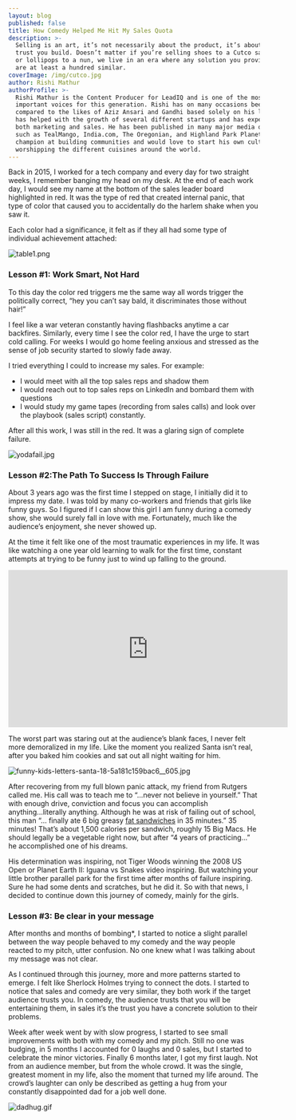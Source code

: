 ```yaml
---
layout: blog
published: false
title: How Comedy Helped Me Hit My Sales Quota
description: >-
  Selling is an art, it’s not necessarily about the product, it’s about the
  trust you build. Doesn’t matter if you’re selling shoes to a Cutco sales rep
  or lollipops to a nun, we live in an era where any solution you provide there
  are at least a hundred similar.
coverImage: /img/cutco.jpg
author: Rishi Mathur
authorProfile: >-
  Rishi Mathur is the Content Producer for LeadIQ and is one of the most
  important voices for this generation. Rishi has on many occasions been
  compared to the likes of Aziz Ansari and Gandhi based solely on his looks. He
  has helped with the growth of several different startups and has experience in
  both marketing and sales. He has been published in many major media outlets
  such as TealMango, India.com, The Oregonian, and Highland Park Planet. He is a
  champion at building communities and would love to start his own cult
  worshipping the different cuisines around the world.
---
```

Back in 2015, I worked for a tech company and every day for two straight weeks, I remember banging my head on my desk. At the end of each work day, I would see my name at the bottom of the sales leader board highlighted in red. It was the type of red that created internal panic, that type of color that caused you to accidentally do the harlem shake when you saw it.

Each color had a significance, it felt as if they all had some type of individual achievement attached:

![table1.png](img/table1.png)

### Lesson #1: Work Smart, Not Hard 

To this day the color red triggers me the same way all words trigger the politically correct, “hey you can’t say bald, it discriminates those without hair!”  

I feel like a war veteran constantly having flashbacks anytime a car backfires. Similarly, every time I see the color red, I have the urge to start cold calling. For weeks I would go home feeling anxious and stressed as the sense of job security started to slowly fade away. 

I tried everything I could to increase my sales. For example:
- I would meet with all the top sales reps and shadow them
- I would reach out to top sales reps on LinkedIn and bombard them with questions
- I would study my game tapes (recording from sales calls) and look over the playbook (sales script) constantly. 

After all this work, I was still in the red. It was a glaring sign of complete failure.

![yodafail.jpg](img/yodafail.jpg)

### Lesson #2:The Path To Success Is Through Failure

About 3 years ago was the first time I stepped on stage, I initially did it to impress my date. I was told by many co-workers and friends that girls like funny guys. So I figured if I can show this girl I am funny during a comedy show, she would surely fall in love with me. Fortunately, much like the audience’s enjoyment, she never showed up. 

At the time it felt like one of the most traumatic experiences in my life. It was like watching a one year old learning to walk for the first time, constant attempts at trying to be funny just to wind up falling to the ground. 

<iframe width="560" height="315" src="https://www.youtube.com/embed/jIzuy9fcf1k" frameborder="0" allow="accelerometer; autoplay; encrypted-media; gyroscope; picture-in-picture" allowfullscreen></iframe>


The worst part was staring out at the audience’s blank faces, I never felt more demoralized in my life. Like the moment you realized Santa isn’t real, after you baked him cookies and sat out all night waiting for him.  

![funny-kids-letters-santa-18-5a181c159bac6__605.jpg](img/funny-kids-letters-santa-18-5a181c159bac6__605.jpg)

After recovering from my full blown panic attack, my friend from Rutgers called me. His call was to teach me to “...never not believe in yourself.” That with enough drive, conviction and focus you can accomplish anything...literally anything. Although he was at risk of failing out of school, this man “... finally ate 6 big greasy [fat sandwiches](https://en.wikipedia.org/wiki/Grease_trucks) in 35 minutes.” 35 minutes! That’s about 1,500 calories per sandwich, roughly 15 Big Macs. He should legally be a vegetable right now, but after “4 years of practicing...” he accomplished one of his dreams. 

His determination was inspiring, not Tiger Woods winning the 2008 US Open or Planet Earth II: Iguana vs Snakes video inspiring. But watching your little brother parallel park for the first time after months of failure inspiring. Sure he had some dents and scratches, but he did it. So with that news, I decided to continue down this journey of comedy, mainly for the girls.


### Lesson #3: Be clear in your message 

After months and months of bombing*, I started to notice a slight parallel between the way people behaved to my comedy and the way people reacted to my pitch, utter confusion. No one knew what I was talking about my message was not clear. 

As I continued through this journey, more and more patterns started to emerge. I felt like Sherlock Holmes trying to connect the dots. I started to notice that sales and comedy are very similar, they both work if the target audience trusts you. In comedy, the audience trusts that you will be entertaining them, in sales it’s the trust you have a concrete solution to their problems.

Week after week went by with slow progress, I started to see small improvements with both with my comedy and my pitch. Still no one was budging, in 5 months I accounted for 0 laughs and 0 sales, but I started to celebrate the minor victories.  Finally 6 months later, I got my first laugh. Not from an audience member, but from the whole crowd. It was the single, greatest moment in my life, also the moment that turned my life around. The crowd’s laughter can only be described as getting a hug from your constantly disappointed dad for a job well done. 


![dadhug.gif](img/dadhug.gif)
